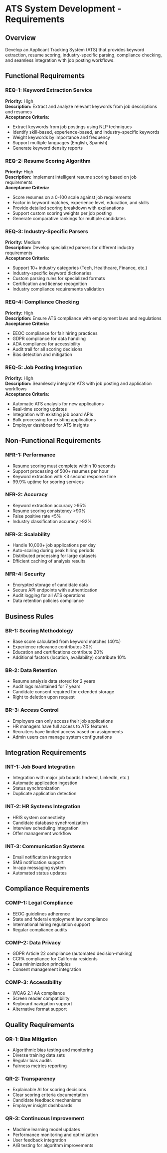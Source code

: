 # ATS System Development - Requirements

## Overview
Develop an Applicant Tracking System (ATS) that provides keyword extraction, resume scoring, industry-specific parsing, compliance checking, and seamless integration with job posting workflows.

## Functional Requirements

### REQ-1: Keyword Extraction Service
**Priority:** High  
**Description:** Extract and analyze relevant keywords from job descriptions and resumes  
**Acceptance Criteria:**
- Extract keywords from job postings using NLP techniques
- Identify skill-based, experience-based, and industry-specific keywords
- Weight keywords by importance and frequency
- Support multiple languages (English, Spanish)
- Generate keyword density reports

### REQ-2: Resume Scoring Algorithm
**Priority:** High  
**Description:** Implement intelligent resume scoring based on job requirements  
**Acceptance Criteria:**
- Score resumes on a 0-100 scale against job requirements
- Factor in keyword matches, experience level, education, and skills
- Provide detailed scoring breakdown with explanations
- Support custom scoring weights per job posting
- Generate comparative rankings for multiple candidates

### REQ-3: Industry-Specific Parsers
**Priority:** Medium  
**Description:** Develop specialized parsers for different industry requirements  
**Acceptance Criteria:**
- Support 10+ industry categories (Tech, Healthcare, Finance, etc.)
- Industry-specific keyword dictionaries
- Custom parsing rules for specialized formats
- Certification and license recognition
- Industry compliance requirements validation

### REQ-4: Compliance Checking
**Priority:** High  
**Description:** Ensure ATS compliance with employment laws and regulations  
**Acceptance Criteria:**
- EEOC compliance for fair hiring practices
- GDPR compliance for data handling
- ADA compliance for accessibility
- Audit trail for all scoring decisions
- Bias detection and mitigation

### REQ-5: Job Posting Integration
**Priority:** High  
**Description:** Seamlessly integrate ATS with job posting and application workflows  
**Acceptance Criteria:**
- Automatic ATS analysis for new applications
- Real-time scoring updates
- Integration with existing job board APIs
- Bulk processing for existing applications
- Employer dashboard for ATS insights

## Non-Functional Requirements

### NFR-1: Performance
- Resume scoring must complete within 10 seconds
- Support processing of 500+ resumes per hour
- Keyword extraction with <3 second response time
- 99.9% uptime for scoring services

### NFR-2: Accuracy
- Keyword extraction accuracy >95%
- Resume scoring consistency >90%
- False positive rate <5%
- Industry classification accuracy >92%

### NFR-3: Scalability
- Handle 10,000+ job applications per day
- Auto-scaling during peak hiring periods
- Distributed processing for large datasets
- Efficient caching of analysis results

### NFR-4: Security
- Encrypted storage of candidate data
- Secure API endpoints with authentication
- Audit logging for all ATS operations
- Data retention policies compliance

## Business Rules

### BR-1: Scoring Methodology
- Base score calculated from keyword matches (40%)
- Experience relevance contributes 30%
- Education and certifications contribute 20%
- Additional factors (location, availability) contribute 10%

### BR-2: Data Retention
- Resume analysis data stored for 2 years
- Audit logs maintained for 7 years
- Candidate consent required for extended storage
- Right to deletion upon request

### BR-3: Access Control
- Employers can only access their job applications
- HR managers have full access to ATS features
- Recruiters have limited access based on assignments
- Admin users can manage system configurations

## Integration Requirements

### INT-1: Job Board Integration
- Integration with major job boards (Indeed, LinkedIn, etc.)
- Automatic application ingestion
- Status synchronization
- Duplicate application detection

### INT-2: HR Systems Integration
- HRIS system connectivity
- Candidate database synchronization
- Interview scheduling integration
- Offer management workflow

### INT-3: Communication Systems
- Email notification integration
- SMS notification support
- In-app messaging system
- Automated status updates

## Compliance Requirements

### COMP-1: Legal Compliance
- EEOC guidelines adherence
- State and federal employment law compliance
- International hiring regulation support
- Regular compliance audits

### COMP-2: Data Privacy
- GDPR Article 22 compliance (automated decision-making)
- CCPA compliance for California residents
- Data minimization principles
- Consent management integration

### COMP-3: Accessibility
- WCAG 2.1 AA compliance
- Screen reader compatibility
- Keyboard navigation support
- Alternative format support

## Quality Requirements

### QR-1: Bias Mitigation
- Algorithmic bias testing and monitoring
- Diverse training data sets
- Regular bias audits
- Fairness metrics reporting

### QR-2: Transparency
- Explainable AI for scoring decisions
- Clear scoring criteria documentation
- Candidate feedback mechanisms
- Employer insight dashboards

### QR-3: Continuous Improvement
- Machine learning model updates
- Performance monitoring and optimization
- User feedback integration
- A/B testing for algorithm improvements